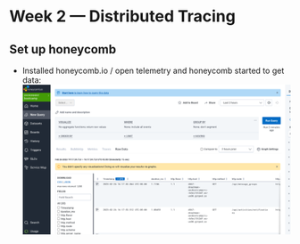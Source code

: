 # Week 2 — Distributed Tracing

## Set up honeycomb
- Installed honeycomb.io / open telemetry and honeycomb started to get data:
![](assets/wk2/honeycomb-data.png)